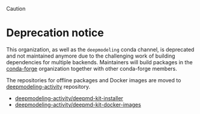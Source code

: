 > [!CAUTION]
> # Deprecation notice
>
> This organization, as well as the `deepmodeling` conda channel, is deprecated and not maintained anymore due to the challenging work of building dependencies for multiple backends.
Maintainers will build packages in the [conda-forge](https://github.com/conda-forge) organization together with other conda-forge members.
>
> The repositories for offline packages and Docker images are moved to [deepmodeling-activity](https://github.com/deepmodeling-activity) repository.
>
> - [deepmodeling-activity/deepmd-kit-installer](https://github.com/deepmodeling-activity/deepmd-kit-installer)
> - [deepmodeling-activity/deepmd-kit-docker-images](https://github.com/deepmodeling-activity/deepmd-kit-docker-images)
